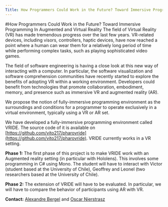 ```yaml
---
Title: How Programmers Could Work in the Future? Toward Immersive Programming In Augmented and  Virtual Reality
---
```

#How Programmers Could Work in the Future? Toward Immersive Programming In Augmented and  Virtual Reality
The field of Virtual Reality (VR) has made tremendous progress over the last few years. VR-related devices, including visors, controllers, haptic devices, have now reached a point where a human can wear them for a relatively long period of time while performing complex tasks, such as playing sophisticated video games.

The field of software engineering is having a close look at this new way of interacting with a computer. In particular, the software visualization and software comprehension communities  have  recently  started  to  explore  the  benefits  of  adopting VR  within  a  working  environment.  Developers could benefit from technologies that promote  collaboration, embodiment, memory, and presence such as immersive VR and augmented reality (AR).

We propose the notion of fully-immersive programming environment as the surroundings and conditions for a programmer to operate exclusively in a virtual environment, typically using a VR or AR set.

We have developed a fully-immersive programming environment called VRIDE. The source code of it is available on [https://github.com/vito217/pharovride](https://github.com/vito217/pharovride).
VRIDE currently works in a VR setting. 

**Phase 1:** The first phase of this project is to make VRIDE work with an Augmented reality setting (in particular with Hololens). This involves some programming in C# using Mono. The student will have to interact with Victor (student based at the University of Chile), Geoffrey and Leonel (two researchers based at the University of Chile). 

**Phase 2:** The extension of VRIDE will have to be evaluated. In particular, we will have to compare the behavior of participants using AR with VR. 

**Contact:** [Alexandre Bergel](http://bergel.eu) and [Oscar Nierstrasz](%base_url%/staff/oscar)
